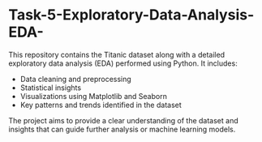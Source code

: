 # Task-5-Exploratory-Data-Analysis-EDA-

This repository contains the Titanic dataset along with a detailed exploratory data analysis (EDA) performed using Python. 
It includes:

- Data cleaning and preprocessing
- Statistical insights
- Visualizations using Matplotlib and Seaborn
- Key patterns and trends identified in the dataset

The project aims to provide a clear understanding of the dataset and insights that can guide further analysis or machine learning models.
